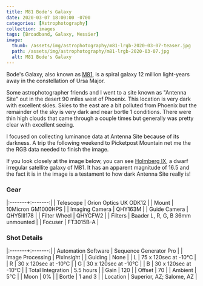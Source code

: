 ```yaml
---
title: M81 Bode's Galaxy
date: 2020-03-07 18:00:00 -0700
categories: [Astrophotography]
collection: images
tags: [Broadband, Galaxy, Messier]
image:
  thumb: /assets/img/astrophotography/m81-lrgb-2020-03-07-teaser.jpg
  path: /assets/img/astrophotography/m81-lrgb-2020-03-07.jpg
  alt: M81 Bode's Galaxy
---
```


Bode's Galaxy, also known as [M81](https://en.wikipedia.org/wiki/Messier_81), is a spiral galaxy 12 million light-years away in the constellation of Ursa Major. 


Some astrophotographer friends and I went to a site known as "Antenna Site" out in the desert 90 miles west of Phoenix.
This location is very dark with excellent skies. Skies to the east are a bit polluted from Phoenix but the remainder of
the sky is very dark and near bortle 1 conditions. There were thin high clouds that came through a couple times but 
generally was pretty clear with excellent seeing.

I focused on collecting luminance data at Antenna Site because of its darkness. A trip the following weekend to Picketpost
Mountain net me the the RGB data needed to finish the image.

If you look closely at the image below, you can see [Holmberg IX](https://en.wikipedia.org/wiki/Holmberg_IX), a dwarf irregular satellite galaxy of M81. It has an
apparent magnitude of 16.5 and the fact it is in the image is a testament to how dark Antenna Site really is!

### Gear

|:-------+:-------:|
| Telescope | Orion Optics UK ODK12 |
| Mount | 10Micron GM1000HPS |
| Imaging Camera | QHY163M |
| Guide Camera | QHY5III178 |
| Filter Wheel | QHYCFW2 |
| Filters | Baader L, R, G, B 36mm unmounted |
| Focuser | FT3015B-A |

### Shot Details

|:-------+:-------:|
| Automation Software | Sequence Generator Pro |
| Image Processing | PixInsight |
| Guiding | None |
| L | 75 x 120sec at -10&deg;C |
| R | 30 x 120sec at -10&deg;C |
| G | 30 x 120sec at -10&deg;C |
| B | 30 x 120sec at -10&deg;C |
| Total Integration | 5.5 hours |
| Gain | 120 |
| Offset | 70 |
| Ambient | 5&deg;C |
| Moon | 0% |
| Bortle | 1 and 3 |
| Location | Superior, AZ; Salome, AZ |
